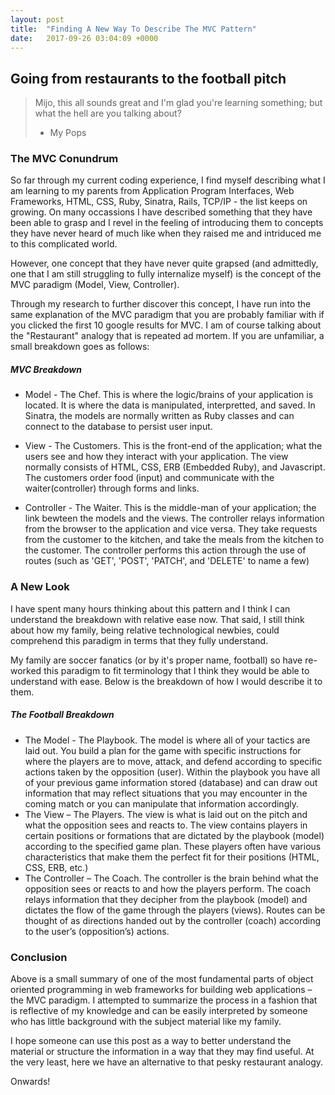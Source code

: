 ```yaml
---
layout: post
title:  "Finding A New Way To Describe The MVC Pattern"
date:   2017-09-26 03:04:09 +0000
---
```


## Going from restaurants to the football pitch
> Mijo, this all sounds great and I'm glad you're learning something; but what the hell are you talking about?
> - My Pops

### The MVC Conundrum
So far through my current coding experience, I find myself describing what I am learning to my parents from Application Program Interfaces, Web Frameworks, HTML, CSS, Ruby, Sinatra, Rails, TCP/IP - the list keeps on growing. On many occassions I have described something that they have been able to grasp and I revel in the feeling of introducing them to concepts they have never heard of much like when they raised me and intriduced me to this complicated world.

However, one concept that they have never quite grapsed (and admittedly, one that I am still struggling to fully internalize myself) is the concept of the MVC paradigm (Model, View, Controller).

Through my research to further discover this concept, I have run into the same explanation of the MVC paradigm that you are probably familiar with if you clicked the first 10 google results for MVC. I am of course talking about the "Restaurant" analogy that is repeated ad mortem. If you are unfamiliar, a small breakdown goes as follows:
##### MVC Breakdown
* Model - The Chef. This is where the logic/brains of your application is located. It is where the data is manipulated, interpretted, and saved. In Sinatra, the models are normally written as Ruby classes and can connect to the database to persist user input.

* View - The Customers. This is the front-end of the application; what the users see and how they interact with your application. The view normally consists of HTML, CSS, ERB (Embedded Ruby), and Javascript. The customers order food (input) and communicate with the waiter(controller) through forms and links.

* Controller - The Waiter. This is the middle-man of your application; the link bewteen the models and the views. The controller relays information from the browser to the application and vice versa. They take requests from the customer to the kitchen, and take the meals from the kitchen to the customer. The controller performs this action through the use of routes (such as 'GET', 'POST', 'PATCH', and 'DELETE' to name a few)

### A New Look
I have spent many hours thinking about this pattern and I think I can understand the breakdown with relative ease now. That said, I still think about how my family, being relative technological newbies, could comprehend this paradigm in terms that they fully understand.

My family are soccer fanatics (or by it's proper name, football) so have re-worked this paradigm to fit terminology that I think they would be able to understand with ease. Below is the breakdown of how I would describe it to them.

##### The Football Breakdown
* The Model - The Playbook. The model is where all of your tactics are laid out. You build a plan for the game with specific instructions for where the players are to move, attack, and defend according to specific actions taken by the opposition (user). Within the playbook you have all of your previous game information stored (database) and can draw out information that may reflect situations that you may encounter in the coming match or you can manipulate that information accordingly.
* The View – The Players. The view is what is laid out on the pitch and what the opposition sees and reacts to. The view contains players in certain positions or formations that are dictated by the playbook (model) according to the specified game plan. These players often have various characteristics that make them the perfect fit for their positions (HTML, CSS, ERB, etc.)
* The Controller – The Coach. The controller is the brain behind what the opposition sees or reacts to and how the players perform. The coach relays information that they decipher from the playbook (model) and dictates the flow of the game through the players (views). Routes can be thought of as directions handed out by the controller (coach) according to the user’s (opposition’s) actions.

### Conclusion
Above is a small summary of one of the most fundamental parts of object oriented programming in web frameworks for building web applications – the MVC paradigm. I attempted to summarize the process in a fashion that is reflective of my knowledge and can be easily interpreted by someone who has little background with the subject material like my family.

I hope someone can use this post as a way to better understand the material or structure the information in a way that they may find useful. At the very least, here we have an alternative to that pesky restaurant analogy.

Onwards!


